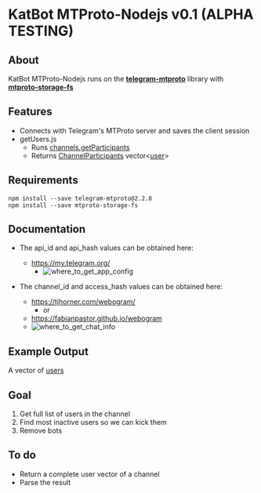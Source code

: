 # KatBot MTProto-Nodejs v0.1 (ALPHA TESTING)

## About
KatBot MTProto-Nodejs runs on the [**telegram-mtproto**](https://github.com/zerobias/telegram-mtproto) library with [**mtproto-storage-fs**](https://www.npmjs.com/package/mtproto-storage-fs)


## Features
- Connects with Telegram's MTProto server and saves the client session
- getUsers.js
  - Runs [channels.getParticipants](https://github.com/wfjsw/telegram-core-docs/blob/master/method/channels.getParticipants.md)
  - Returns [ChannelParticipants](https://github.com/wfjsw/telegram-core-docs/blob/master/type/channels.ChannelParticipants.md) vector<[user](https://github.com/wfjsw/telegram-core-docs/blob/master/constructor/user.md)>

## Requirements
```
npm install --save telegram-mtproto@2.2.8
npm install --save mtproto-storage-fs
```

## Documentation
- The api_id and api_hash values can be obtained here: 
  - https://my.telegram.org/
    - ![where_to_get_app_config](https://raw.githubusercontent.com/Kati3e/KatBot-MTProto-Nodejs/master/images/where_to_get_app_config.png)  

- The channel_id and access_hash values can be obtained here:
  - https://tjhorner.com/webogram/
    - or
  - https://fabianpastor.github.io/webogram
  - ![where_to_get_chat_info](https://raw.githubusercontent.com/Kati3e/KatBot-MTProto-Nodejs/master/images/where_to_get_chat_info.png)  

## Example Output
A vector of [users](https://github.com/wfjsw/telegram-core-docs/blob/master/constructor/user.md)

## Goal
1. Get full list of users in the channel
2. Find most inactive users so we can kick them
3. Remove bots

## To do
- Return a complete user vector of a channel
- Parse the result
